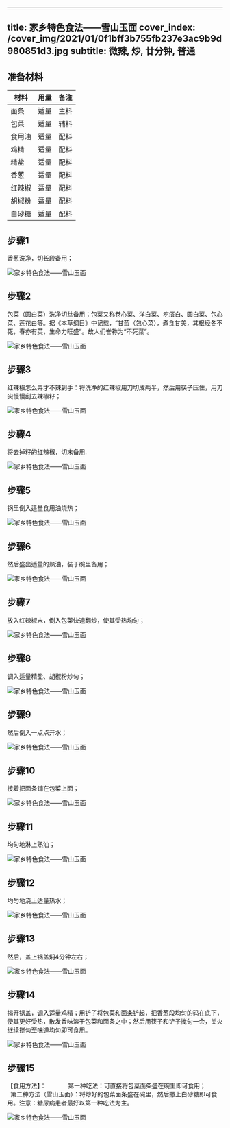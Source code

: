 
---
title: 家乡特色食法——雪山玉面
cover_index: /cover_img/2021/01/0f1bff3b755fb237e3ac9b9d980851d3.jpg
subtitle: 微辣, 炒, 廿分钟, 普通
---

## 准备材料

| 材料     | 用量 | 备注|
| ------- | ----- | --- |
| 面条 | 适量| 主料 |
| 包菜 | 适量| 辅料 |
| 食用油 | 适量| 配料 |
| 鸡精 | 适量| 配料 |
| 精盐 | 适量| 配料 |
| 香葱 | 适量| 配料 |
| 红辣椒 | 适量| 配料 |
| 胡椒粉 | 适量| 配料 |
| 白砂糖 | 适量| 配料 |

## 步骤1

香葱洗净，切长段备用；

![家乡特色食法——雪山玉面](https://i8.meishichina.com/attachment/recipe/201010/201010151659313.JPG?x-oss-process=style/p320) 

## 步骤2

包菜（圆白菜）洗净切丝备用；包菜又称卷心菜、洋白菜、疙瘩白、圆白菜、包心菜、莲花白等。据《本草纲目》中记载，“甘蓝（包心菜），煮食甘美，其根经冬不死，春亦有英，生命力旺盛”。故人们誉称为“不死菜”。

![家乡特色食法——雪山玉面](https://i8.meishichina.com/attachment/recipe/201010/201010151659514.JPG?x-oss-process=style/p320) 

## 步骤3

红辣椒怎么弄才不辣到手：将洗净的红辣椒用刀切成两半，然后用筷子压住，用刀尖慢慢刮去辣椒籽；

![家乡特色食法——雪山玉面](https://i8.meishichina.com/attachment/recipe/201010/201010151700080.JPG?x-oss-process=style/p320) 

## 步骤4

将去掉籽的红辣椒，切末备用.

![家乡特色食法——雪山玉面](https://i8.meishichina.com/attachment/recipe/201010/201010151700232.JPG?x-oss-process=style/p320) 

## 步骤5

锅里倒入适量食用油烧热；

![家乡特色食法——雪山玉面](https://i8.meishichina.com/attachment/recipe/201010/201010151700495.JPG?x-oss-process=style/p320) 

## 步骤6

然后盛出适量的熟油，装于碗里备用；

![家乡特色食法——雪山玉面](https://i8.meishichina.com/attachment/recipe/201010/201010151701036.JPG?x-oss-process=style/p320) 

## 步骤7

放入红辣椒末，倒入包菜快速翻炒，使其受热均匀；

![家乡特色食法——雪山玉面](https://i8.meishichina.com/attachment/recipe/201010/201010151701216.JPG?x-oss-process=style/p320) 

## 步骤8

调入适量精盐、胡椒粉炒匀；

![家乡特色食法——雪山玉面](https://i8.meishichina.com/attachment/recipe/201010/201010151701413.JPG?x-oss-process=style/p320) 

## 步骤9

然后倒入一点点开水；

![家乡特色食法——雪山玉面](https://i8.meishichina.com/attachment/recipe/201010/201010151701576.JPG?x-oss-process=style/p320) 

## 步骤10

接着把面条铺在包菜上面；

![家乡特色食法——雪山玉面](https://i8.meishichina.com/attachment/recipe/201010/201010151702135.JPG?x-oss-process=style/p320) 

## 步骤11

均匀地淋上熟油；

![家乡特色食法——雪山玉面](https://i8.meishichina.com/attachment/recipe/201010/201010151703005.JPG?x-oss-process=style/p320) 

## 步骤12

均匀地浇上适量热水；

![家乡特色食法——雪山玉面](https://i8.meishichina.com/attachment/recipe/201010/201010151703194.JPG?x-oss-process=style/p320) 

## 步骤13

然后，盖上锅盖焖4分钟左右；

![家乡特色食法——雪山玉面](https://i8.meishichina.com/attachment/recipe/201010/201010151703387.jpg?x-oss-process=style/p320) 

## 步骤14

揭开锅盖，调入适量鸡精；用铲子将包菜和面条铲起，把香葱段均匀的码在底下，使其更好受热，散发香味溶于包菜和面条之中；然后用筷子和铲子搅匀一会，关火继续搅匀至味道均匀即可食用。

![家乡特色食法——雪山玉面](https://i8.meishichina.com/attachment/recipe/201010/201010151703555.JPG?x-oss-process=style/p320) 

## 步骤15

【食用方法】：             第一种吃法：可直接将包菜面条盛在碗里即可食用；             第二种方法（雪山玉面）：将炒好的包菜面条盛在碗里，然后撒上白砂糖即可食用。注意：糖尿病患者最好以第一种吃法为主。

![家乡特色食法——雪山玉面](https://i8.meishichina.com/attachment/recipe/201010/201010151704229.jpg?x-oss-process=style/p320) 

